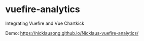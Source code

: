 # vuefire-analytics
Integrating Vuefire and Vue Chartkick

Demo: https://nicklausong.github.io/Nicklaus-vuefire-analytics/

